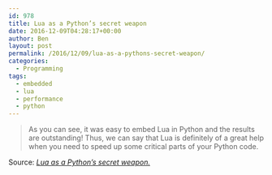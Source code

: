 ```yaml
---
id: 978
title: Lua as a Python’s secret weapon
date: 2016-12-09T04:28:17+00:00
author: Ben
layout: post
permalink: /2016/12/09/lua-as-a-pythons-secret-weapon/
categories:
  - Programming
tags:
  - embedded
  - lua
  - performance
  - python
---
```

> As you can see, it was easy to embed Lua in Python and the results are outstanding! Thus, we can say that Lua is definitely of a great help when you need to speed up some critical parts of your Python code.

Source: _[Lua as a Python’s secret weapon.](http://alexeyvishnevsky.com/?p=248)_